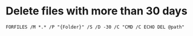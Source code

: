  # Delete files with more than 30 days
```batchfile
FORFILES /M *.* /P "{Folder}" /S /D -30 /C "CMD /C ECHO DEL @path"
```
